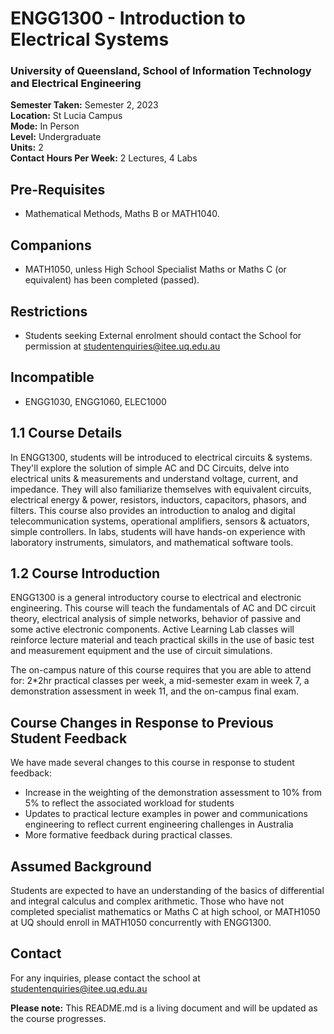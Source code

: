 # ENGG1300 - Introduction to Electrical Systems
### University of Queensland, School of Information Technology and Electrical Engineering

**Semester Taken:** Semester 2, 2023  
**Location:** St Lucia Campus  
**Mode:** In Person  
**Level:** Undergraduate  
**Units:** 2  
**Contact Hours Per Week:** 2 Lectures, 4 Labs  

## Pre-Requisites
- Mathematical Methods, Maths B or MATH1040.

## Companions
- MATH1050, unless High School Specialist Maths or Maths C (or equivalent) has been completed (passed).

## Restrictions
- Students seeking External enrolment should contact the School for permission at [studentenquiries@itee.uq.edu.au](mailto:studentenquiries@itee.uq.edu.au)

## Incompatible
- ENGG1030, ENGG1060, ELEC1000

## 1.1 Course Details
In ENGG1300, students will be introduced to electrical circuits & systems. They'll explore the solution of simple AC and DC Circuits, delve into electrical units & measurements and understand voltage, current, and impedance. They will also familiarize themselves with equivalent circuits, electrical energy & power, resistors, inductors, capacitors, phasors, and filters. This course also provides an introduction to analog and digital telecommunication systems, operational amplifiers, sensors & actuators, simple controllers. In labs, students will have hands-on experience with laboratory instruments, simulators, and mathematical software tools.

## 1.2 Course Introduction
ENGG1300 is a general introductory course to electrical and electronic engineering. This course will teach the fundamentals of AC and DC circuit theory, electrical analysis of simple networks, behavior of passive and some active electronic components. Active Learning Lab classes will reinforce lecture material and teach practical skills in the use of basic test and measurement equipment and the use of circuit simulations.

The on-campus nature of this course requires that you are able to attend for: 2*2hr practical classes per week, a mid-semester exam in week 7, a demonstration assessment in week 11, and the on-campus final exam.

## Course Changes in Response to Previous Student Feedback
We have made several changes to this course in response to student feedback:

- Increase in the weighting of the demonstration assessment to 10% from 5% to reflect the associated workload for students
- Updates to practical lecture examples in power and communications engineering to reflect current engineering challenges in Australia
- More formative feedback during practical classes.

## Assumed Background
Students are expected to have an understanding of the basics of differential and integral calculus and complex arithmetic. Those who have not completed specialist mathematics or Maths C at high school, or MATH1050 at UQ should enroll in MATH1050 concurrently with ENGG1300.

## Contact
For any inquiries, please contact the school at [studentenquiries@itee.uq.edu.au](mailto:studentenquiries@itee.uq.edu.au) 

**Please note:** This README.md is a living document and will be updated as the course progresses.
